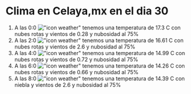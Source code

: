 # Clima en Celaya,mx en el dia 30

1. A las 0:0 !["icon weather"](http://openweathermap.org/img/w/04n.png) tenemos una temperatura de 17.3 C con nubes rotas y  vientos de 0.28 y nubosidad al 75%
1. A las 2:0 !["icon weather"](http://openweathermap.org/img/w/04n.png) tenemos una temperatura de 16.61 C con nubes rotas y  vientos de 2.6 y nubosidad al 75%
1. A las 4:0 !["icon weather"](http://openweathermap.org/img/w/04n.png) tenemos una temperatura de 14.99 C con nubes rotas y  vientos de 0.72 y nubosidad al 75%
1. A las 6:0 !["icon weather"](http://openweathermap.org/img/w/04n.png) tenemos una temperatura de 14.26 C con nubes rotas y  vientos de 0.66 y nubosidad al 75%
1. A las 8:0 !["icon weather"](http://openweathermap.org/img/w/50d.png) tenemos una temperatura de 14.39 C con niebla y  vientos de 2.6 y nubosidad al 75%
